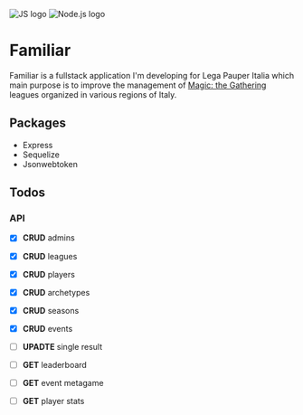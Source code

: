 ![JS logo](https://i.imgur.com/tvJMlaz.png)
![Node.js logo](https://i.imgur.com/fhQkhYw.png)

# Familiar
Familiar is a fullstack application I'm developing for Lega Pauper Italia which main purpose is to improve the management of [Magic: the Gathering](https://en.wikipedia.org/wiki/Magic:_The_Gathering) leagues organized in various regions of Italy. 

## Packages
- Express
- Sequelize
- Jsonwebtoken

## Todos

### API
- [x] **CRUD** admins 
- [x] **CRUD** leagues 
- [x] **CRUD** players 
- [x] **CRUD** archetypes 
- [x] **CRUD** seasons 
- [x] **CRUD** events 
- [ ] **UPADTE** single result 
- [ ] **GET** leaderboard 
- [ ] **GET** event metagame
- [ ] **GET** player stats

